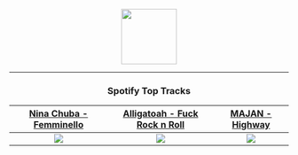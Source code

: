<p align="center">
  <a href="https://www.tobiasmichael.de">
    <img src="https://tm-website-static.s3.eu-central-1.amazonaws.com/logo.png" width="100" height="100"/>
  </a>
</p>

---

<h3 align="center">Spotify Top Tracks</h3>

[Nina Chuba - Femminello](https://open.spotify.com/track/2OtxLwlSCxWQQ03h4jZyPP)|[Alligatoah - Fuck Rock n Roll](https://open.spotify.com/track/6QPSEohjcSqmbuICUkhD0K)|[MAJAN - Highway](https://open.spotify.com/track/5RB4USJPDagDJpo4UdqJnY)
:---:|:----:|:----:
<img src="https://i.scdn.co/image/ab67616d00001e02bfb66877e7f8cc4c98de05e3"/>|<img src="https://i.scdn.co/image/ab67616d00001e029f0a53f4473f69640bfffa92"/>|<img src="https://i.scdn.co/image/ab67616d00001e020b5834b0a704ad8de59121ef"/>
